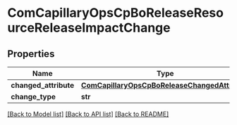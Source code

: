 # ComCapillaryOpsCpBoReleaseResourceReleaseImpactChange

## Properties
Name | Type | Description | Notes
------------ | ------------- | ------------- | -------------
**changed_attribute** | [**ComCapillaryOpsCpBoReleaseChangedAttribute**](ComCapillaryOpsCpBoReleaseChangedAttribute.md) |  | [optional] 
**change_type** | **str** |  | [optional] 

[[Back to Model list]](../README.md#documentation-for-models) [[Back to API list]](../README.md#documentation-for-api-endpoints) [[Back to README]](../README.md)

